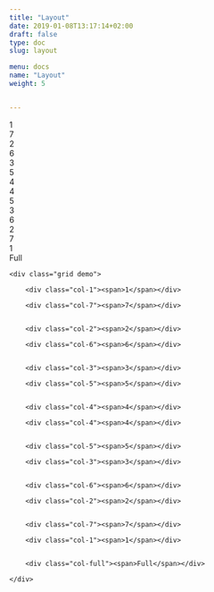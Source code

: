 ```yaml
---
title: "Layout"
date: 2019-01-08T13:17:14+02:00
draft: false
type: doc
slug: layout

menu: docs
name: "Layout"
weight: 5


---
```



<div class="grid demo">
	<div class="col-1"><span>1</span></div>
	<div class="col-7"><span>7</span></div>
	<div class="col-2"><span>2</span></div>
	<div class="col-6"><span>6</span></div>
	<div class="col-3"><span>3</span></div>
	<div class="col-5"><span>5</span></div>
	<div class="col-4"><span>4</span></div>
	<div class="col-4"><span>4</span></div>
	<div class="col-5"><span>5</span></div>
	<div class="col-3"><span>3</span></div>
	<div class="col-6"><span>6</span></div>
	<div class="col-2"><span>2</span></div>
	<div class="col-7"><span>7</span></div>
	<div class="col-1"><span>1</span></div>
    <div class="col-full"><span>Full</span></div>
</div>

```
<div class="grid demo">

	<div class="col-1"><span>1</span></div>

	<div class="col-7"><span>7</span></div>


    <div class="col-2"><span>2</span></div>

	<div class="col-6"><span>6</span></div>


    <div class="col-3"><span>3</span></div>

	<div class="col-5"><span>5</span></div>


    <div class="col-4"><span>4</span></div>

	<div class="col-4"><span>4</span></div>


    <div class="col-5"><span>5</span></div>

	<div class="col-3"><span>3</span></div>


    <div class="col-6"><span>6</span></div>

	<div class="col-2"><span>2</span></div>


    <div class="col-7"><span>7</span></div>

	<div class="col-1"><span>1</span></div>


    <div class="col-full"><span>Full</span></div>

</div>

```
